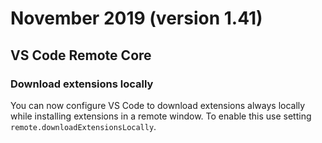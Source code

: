 # November 2019 (version 1.41)

## VS Code Remote Core

### Download extensions locally

You can now configure VS Code to download extensions always locally while installing extensions in a remote window. To enable this use setting `remote.downloadExtensionsLocally`.

